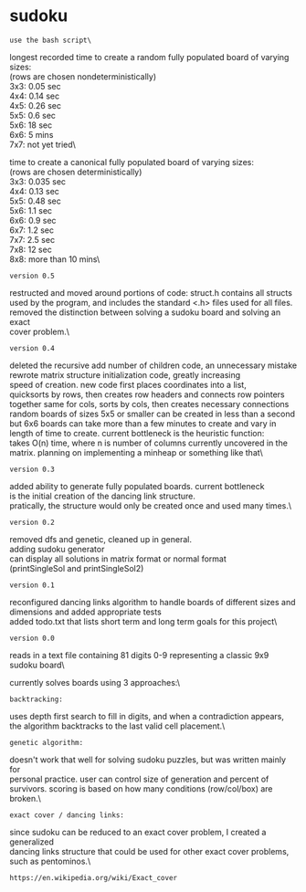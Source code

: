 # sudoku

	use the bash script\

longest recorded time to create a random fully populated board of varying sizes:\
(rows are chosen nondeterministically)\
	3x3: 0.05 sec\
	4x4: 0.14 sec\
	4x5: 0.26 sec\
	5x5: 0.6 sec\
	5x6: 18 sec\
	6x6: 5 mins\
	7x7: not yet tried\

time to create a canonical fully populated board of varying sizes:\
(rows are chosen deterministically)\
	3x3: 0.035 sec\
	4x4: 0.13 sec\
	5x5: 0.48 sec\
	5x6: 1.1 sec\
	6x6: 0.9 sec\
	6x7: 1.2 sec\
	7x7: 2.5 sec\
	7x8: 12 sec\
	8x8: more than 10 mins\

	version 0.5

restructed and moved around portions of code: struct.h contains all structs\
used by the program, and includes the standard <.h> files used for all files.\
removed the distinction between solving a sudoku board and solving an exact\
cover problem.\ 

	version 0.4

deleted the recursive add number of children code, an unnecessary mistake\
rewrote matrix structure initialization code, greatly increasing\
speed of creation. new code first places coordinates into a list,\
quicksorts by rows, then creates row headers and connects row pointers\
together same for cols, sorts by cols, then creates necessary connections\
random boards of sizes 5x5 or smaller can be created in less than a second\
but 6x6 boards can take more than a few minutes to create and vary in\
length of time to create. current bottleneck is the heuristic function:\
takes O(n) time, where n is number of columns currently uncovered in the\
matrix. planning on implementing a minheap or something like that\

	version 0.3

added ability to generate fully populated boards. current bottleneck\
is the initial creation of the dancing link structure.\
pratically, the structure would only be created once and used many times.\

	version 0.2

removed dfs and genetic, cleaned up in general.\
adding sudoku generator\
can display all solutions in matrix format or normal format\
(printSingleSol and printSingleSol2)

	version 0.1

reconfigured dancing links algorithm to handle boards of different sizes and\
dimensions and added appropriate tests\
added todo.txt that lists short term and long term goals for this project\

	version 0.0

reads in a text file containing 81 digits 0-9 representing a classic 9x9\
sudoku board\

currently solves boards using 3 approaches:\

	backtracking:
uses depth first search to fill in digits, and when a contradiction appears,\
the algorithm backtracks to the last valid cell placement.\

	genetic algorithm:
doesn't work that well for solving sudoku puzzles, but was written mainly for\
personal practice. user can control size of generation and percent of\
survivors. scoring is based on how many conditions (row/col/box) are broken.\

	exact cover / dancing links:
since sudoku can be reduced to an exact cover problem, I created a generalized\
dancing links structure that could be used for other exact cover problems,\
such as pentominos.\

	https://en.wikipedia.org/wiki/Exact_cover
